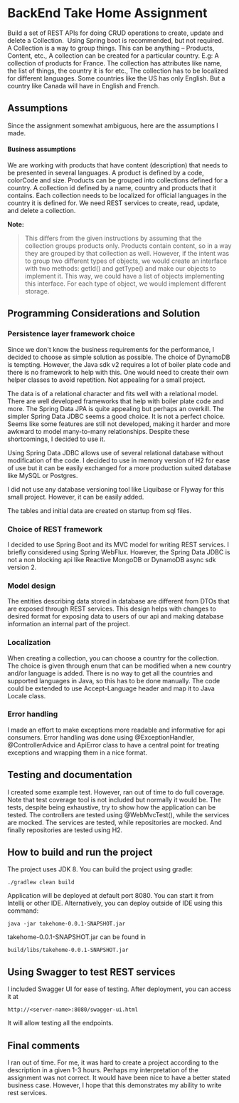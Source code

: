 BackEnd Take Home Assignment
===============

Build a set of REST APIs for doing CRUD operations to create, update and
delete a Collection.  Using Spring boot is recommended, but not required.
 
A Collection is a way to group things. This can be anything – Products, Content,
etc., A collection can be created for a particular country. E.g: A collection of
products for France. The collection has attributes like name, the list of things, the
country it is for etc., The collection has to be localized for different languages.
Some countries like the US has only English. But a country like Canada will have
in English and French.

## Assumptions
Since the assignment somewhat ambiguous, here are the assumptions I made.
#### Business assumptions
We are working with products that have content (description) that needs to be presented in several languages.
A product is defined by a code, colorCode and size.
Products can be grouped into collections defined for a country. A collection id defined by a name, country and 
products that it contains. Each collection needs to be localized for 
official languages in the country it is defined for. 
We need REST services to create, read, update, and delete a collection.

**Note:**
>This differs from the given instructions by assuming that the collection groups products only. Products contain 
content, so in a way they are grouped by that collection as well. However, if the intent was to group two different
types of objects, we would create an interface with two methods: getId() and getType() and make our objects to implement
it. This way, we could have a list of objects implementing this interface. For each type of object, we would implement 
different storage.

## Programming Considerations and Solution 
### Persistence layer framework choice
Since we don't know the business requirements for the performance, I decided to choose  as simple solution as possible.
The choice of DynamoDB is tempting. However, the Java sdk v2 requires a lot of boiler plate code and there is no framework
to help with this. One would need to create their own helper classes to avoid repetition. Not appealing for a small 
project.

The data is of a relational character and fits well with a relational model. There are well developed frameworks
that help with boiler plate code and more. The Spring Data JPA is quite appealing but perhaps an overkill. The simpler
 Spring Data JDBC seems a good choice. It is not a perfect choice. Seems like some features are still not developed,
 making it harder and more awkward  to model many-to-many relationships. Despite these shortcomings, I decided to use
 it.
 
 Using Spring Data JDBC allows use of several relational database without modification of the code. I decided to use 
 in memory version of H2 for ease of use but it can be easily exchanged for a more production suited database 
 like MySQL or Postgres.
 
 I did not use any database versioning tool like Liquibase or Flyway for this small project. However, it can be 
 easily added.
 
 The tables and initial data are created on startup from sql files.
 
 ### Choice of REST framework
 I decided to use Spring Boot and its MVC model for writing REST services. I briefly considered using Spring WebFlux. 
 However, the Spring Data JDBC is not a non blocking api like Reactive MongoDB or DynamoDB async sdk version 2.
 
 ### Model design
 The entities describing data stored in database are different from DTOs that are exposed through REST services. This 
 design helps with changes to desired format for exposing data to users of our api and making database information an
 internal part of the project.
 
### Localization 
When creating a collection, you can choose a country for the collection. The choice is given through enum that
can be modified when a new country and/or language is added. There is no way to get all the countries and 
supported languages in Java, so this has to be done manually. 
The code could be extended to use Accept-Language header and map it to Java Locale class.

### Error handling
I made an effort to make exceptions more readable and informative for api consumers. 
Error handling was done using @ExceptionHandler, @ControllerAdvice and ApiError class to have a central
point for treating exceptions and wrapping them in a nice format.

## Testing and documentation
I created some example test. However, ran out of time to do full coverage. Note that test coverage tool is not
included but normally it would be.
The tests, despite being  exhaustive, try to show how the application can be tested. The controllers are tested
using @WebMvcTest(), while the services are mocked. The services are tested, while repositories are mocked. And finally
repositories are tested using H2.

## How to build and run the project
The project uses JDK 8. 
You can build the project using gradle:
```
./gradlew clean build
```
Application will be deployed at default port 8080. You can start it from Intellij or other IDE.
Alternatively, you can deploy outside of IDE using this command:
```
java -jar takehome-0.0.1-SNAPSHOT.jar
```
takehome-0.0.1-SNAPSHOT.jar can be found in 
```
build/libs/takehome-0.0.1-SNAPSHOT.jar
```
## Using Swagger to test REST services
I included Swagger UI for ease of testing. After deployment, you can access it at
```
http://<server-name>:8080/swagger-ui.html
```
It will allow testing all the endpoints.

## Final comments
I ran out of time. For me, it was hard to create a project according to the description in a given 1-3 hours.
Perhaps my interpretation of the assignment was not correct. It would have been nice to have a better stated 
business case. However, I hope that this demonstrates my ability to write rest services.
